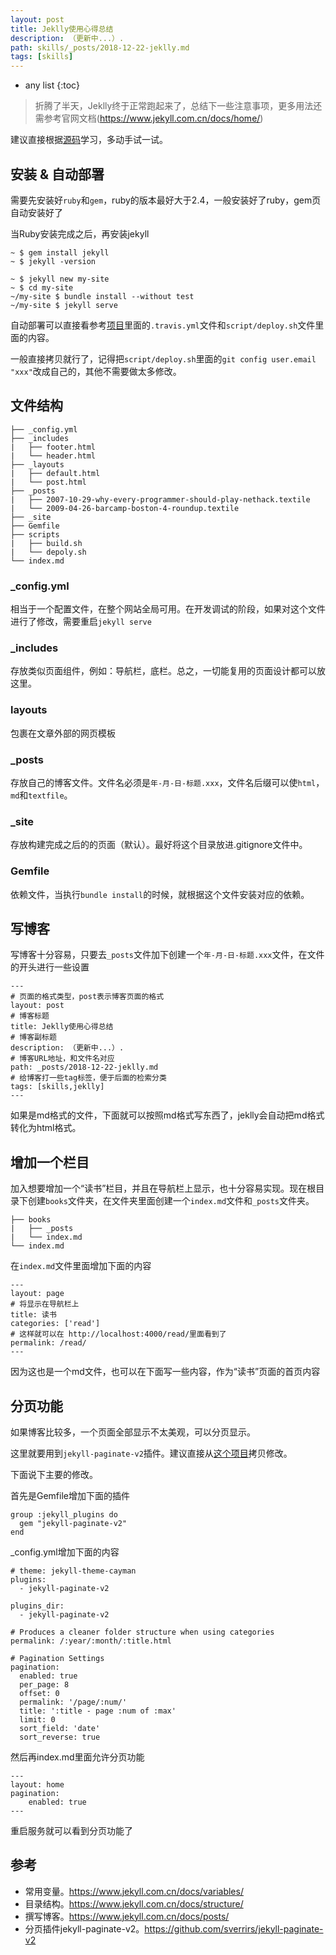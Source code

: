 ```yaml
---
layout: post
title: Jeklly使用心得总结
description: （更新中...）.
path: skills/_posts/2018-12-22-jeklly.md
tags: [skills]
---
```


* any list
{:toc}

> 折腾了半天，Jeklly终于正常跑起来了，总结下一些注意事项，更多用法还需参考官网文档(https://www.jekyll.com.cn/docs/home/)

建议直接根据[源码](https://www.jekyll.com.cn/docs/sites/)学习，多动手试一试。

## 安装 & 自动部署

需要先安装好`ruby`和`gem`，ruby的版本最好大于2.4，一般安装好了ruby，gem页自动安装好了

当Ruby安装完成之后，再安装jekyll

```$xslt
~ $ gem install jekyll
~ $ jekyll -version

~ $ jekyll new my-site
~ $ cd my-site
~/my-site $ bundle install --without test
~/my-site $ jekyll serve
```

自动部署可以直接看参考[项目](https://github.com/MyXOF/MyXOF.github.io)里面的`.travis.yml`文件和`script/deploy.sh`文件里面的内容。

一般直接拷贝就行了，记得把`script/deploy.sh`里面的`git config user.email "xxx"`改成自己的，其他不需要做太多修改。

## 文件结构

```
├── _config.yml
├── _includes
|   ├── footer.html
|   └── header.html
├── _layouts
|   ├── default.html
|   └── post.html
├── _posts
|   ├── 2007-10-29-why-every-programmer-should-play-nethack.textile
|   └── 2009-04-26-barcamp-boston-4-roundup.textile
├── _site
├── Gemfile
├── scripts
|   ├── build.sh
|   └── depoly.sh
└── index.md
```

### _config.yml

相当于一个配置文件，在整个网站全局可用。在开发调试的阶段，如果对这个文件进行了修改，需要重启`jekyll serve`

### _includes

存放类似页面组件，例如：导航栏，底栏。总之，一切能复用的页面设计都可以放这里。

### layouts

包裹在文章外部的网页模板

### _posts

存放自己的博客文件。文件名必须是`年-月-日-标题.xxx`，文件名后缀可以使`html`，`md`和`textfile`。

### _site

存放构建完成之后的的页面（默认）。最好将这个目录放进.gitignore文件中。

### Gemfile

依赖文件，当执行`bundle install`的时候，就根据这个文件安装对应的依赖。


## 写博客

写博客十分容易，只要去`_posts`文件加下创建一个`年-月-日-标题.xxx`文件，在文件的开头进行一些设置

```
---
# 页面的格式类型，post表示博客页面的格式
layout: post
# 博客标题
title: Jeklly使用心得总结
# 博客副标题
description: （更新中...）.
# 博客URL地址，和文件名对应
path: _posts/2018-12-22-jeklly.md
# 给博客打一些tag标签，便于后面的检索分类
tags: [skills,jeklly]
---
```

如果是md格式的文件，下面就可以按照md格式写东西了，jeklly会自动把md格式转化为html格式。

## 增加一个栏目

加入想要增加一个“读书”栏目，并且在导航栏上显示，也十分容易实现。现在根目录下创建`books`文件夹，在文件夹里面创建一个`index.md`文件和`_posts`文件夹。

```
├── books
|   ├── _posts
|   └── index.md
└── index.md
```

在`index.md`文件里面增加下面的内容

```
---
layout: page
# 将显示在导航栏上
title: 读书
categories: ['read']
# 这样就可以在 http://localhost:4000/read/里面看到了
permalink: /read/
---

```
因为这也是一个md文件，也可以在下面写一些内容，作为“读书”页面的首页内容

## 分页功能

如果博客比较多，一个页面全部显示不太美观，可以分页显示。

这里就要用到`jekyll-paginate-v2`插件。建议直接从[这个项目](https://github.com/sverrirs/jekyll-paginate-v2/tree/master/examples/01-typicalblog)拷贝修改。

下面说下主要的修改。

首先是Gemfile增加下面的插件
```
group :jekyll_plugins do
  gem "jekyll-paginate-v2"
end
```

_config.yml增加下面的内容

```
# theme: jekyll-theme-cayman
plugins:
  - jekyll-paginate-v2

plugins_dir:
  - jekyll-paginate-v2

# Produces a cleaner folder structure when using categories
permalink: /:year/:month/:title.html

# Pagination Settings
pagination:
  enabled: true
  per_page: 8
  offset: 0
  permalink: '/page/:num/'
  title: ':title - page :num of :max'
  limit: 0
  sort_field: 'date'
  sort_reverse: true
```

然后再index.md里面允许分页功能
```
---
layout: home
pagination:
    enabled: true
---
```

重启服务就可以看到分页功能了

## 参考

* 常用变量。https://www.jekyll.com.cn/docs/variables/
* 目录结构。https://www.jekyll.com.cn/docs/structure/
* 撰写博客。https://www.jekyll.com.cn/docs/posts/
* 分页插件jekyll-paginate-v2。https://github.com/sverrirs/jekyll-paginate-v2
